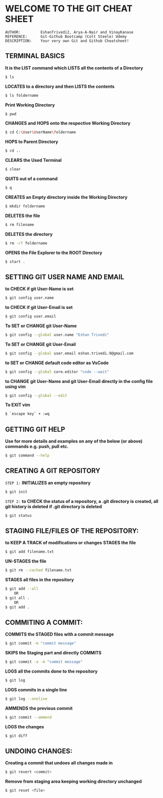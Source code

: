 # WELCOME TO THE GIT CHEAT SHEET

    AUTHOR:         EshanTrivedi2, Arya-A-Nair and VinayKanase
    REFERENCE:      Git-Github Bootcamp (Colt Steele) Udemy
    DESCRIPTION:    Your very own Git and Github Cheatsheet!

## TERMINAL BASICS

**It is the LIST command which LISTS all the contents of a Directory**

```bash
$ ls
```

**LOCATES to a directory and then LISTS the contents**

```bash
$ ls foldername
```

**Print Working Directory**

```bash
$ pwd
```

**CHANGES and HOPS onto the respective Working Directory**

```bash
$ cd C:\User\UserName\foldername
```

**HOPS to Parent Directory**

```bash
$ cd ..
```

**CLEARS the Used Terminal**

```bash
$ clear
```

**QUITS out of a command**

```bash
$ q
```

**CREATES an Empty directory inside the Working Directory**

```bash
$ mkdir foldername
```

**DELETES the file**

```bash
$ rm filename
```

**DELETES the directory**

```bash
$ rm -rf foldername
```

**OPENS the File Explorer to the ROOT Directory**

```bash
$ start .
```

## SETTING GIT USER NAME AND EMAIL

**to CHECK if git User-Name is set**

```bash
$ git config user.name
```

**to CHECK if git User-Email is set**

```bash
$ git config user.email
```

**To SET or CHANGE git User-Name**

```bash
$ git config --global user.name "Eshan Trivedi"
```

**To SET or CHANGE git User-Email**

```bash
$ git config --global user.email eshan.trivedi.9@gmail.com
```

**to SET or CHANGE default code editor as VsCode**

```bash
$ git config --global core.editor "code --wait"
```

**to CHANGE git User-Name and git User-Email directly in the config file using vim**

```bash
$ git config --global --edit
```

**To EXIT vim**

```bash
$ `escape key` + :wq
```

## GETTING GIT HELP

**Use for more details and examples on any of the below (or above) commands e.g. push, pull etc.**

```bash
$ git command --help
```

## CREATING A GIT REPOSITORY

`STEP 1:` **INITIALIZES an empty repository**

```bash
$ git init
```

`STEP 2:`  **to CHECK the status of a repository, a .git directory is created, all git history is deleted if .git directory is deleted**

```bash
$ git status
```

## STAGING FILE/FILES OF THE REPOSITORY:

**to KEEP A TRACK of modifications or changes**
**STAGES the file**

```bash
$ git add filename.txt
```

**UN-STAGES the file**

```bash
$ git rm --cached filename.txt
```

**STAGES all files in the repository**

```bash
$ git add --all
    OR
$ git all .
    OR
$ git add .
```

## COMMITING A COMMIT:

**COMMITS the STAGED files with a commit message**

```bash
$ git commit -m "commit message"
```

**SKIPS the Staging part and directly COMMITS**

```bash
$ git commit -a -m "commit message"
```

**LOGS all the commits done to the repository**

```bash
$ git log
```

**LOGS commits in a single line**

```bash
$ git log --oneline
```

**AMMENDS the previous commit**

```bash
$ git commit --ammend
```

**LOGS the changes**

```bash
$ git diff
```
## UNDOING CHANGES:

**Creating a commit that undoes all changes made in <commit>**
    
```bash
$ git revert <commit>
```
    
**Remove <file> from staging area keeping working directory unchanged**
    
```bash
$ git reset <file>
```


